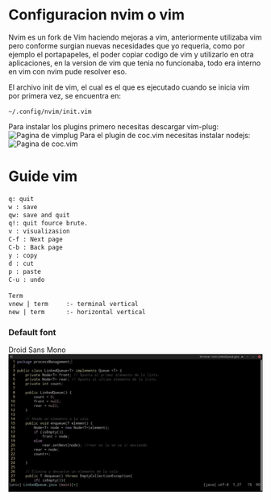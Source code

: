 # Configuracion nvim o vim
Nvim es un fork de Vim haciendo mejoras a vim, anteriormente utilizaba vim pero conforme surgian nuevas necesidades 
que yo requeria, como por ejemplo el portapapeles, el poder copiar codigo de vim y utilizarlo en otra aplicaciones,
en la version de vim que tenia no funcionaba, todo era interno en vim con nvim pude resolver eso.

El archivo init de vim, el cual es el que es ejecutado cuando se inicia vim por primera vez, se encuentra en:
~~~
~/.config/nvim/init.vim
~~~

Para instalar los plugins primero necesitas descargar vim-plug:
![Pagina de vimplug](https://github.com/junegunn/vim-plug)
Para el plugin de coc.vim necesitas instalar nodejs:
![Pagina de coc.vim](https://github.com/neoclide/coc.nvim)

# Guide vim
~~~
q: quit
w : save
qw: save and quit
q!: quit fource brute.
v : visualizasion
C-f : Next page
C-b : Back page
y : copy
d : cut
p : paste
C-u : undo

Term
vnew | term     :- terminal vertical
new | term      :- horizontal vertical
~~~

### Default font
Droid Sans Mono
![Linked java](./img/2LinkedQueueJava.png)

